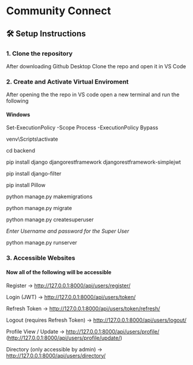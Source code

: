 # Community Connect 

## 🛠️ Setup Instructions

### 1. Clone the repository

After downloading Github Desktop Clone the repo and open it in VS Code

### 2. Create and Activate Virtual Enviroment

After opening the the repo in VS code open a new terminal and run the following

#### Windows

Set-ExecutionPolicy -Scope Process -ExecutionPolicy Bypass

venv\Scripts\activate

cd backend

pip install django djangorestframework djangorestframework-simplejwt

pip install django-filter

pip install Pillow

python manage.py makemigrations

python manage.py migrate

python manage.py createsuperuser

*Enter Username and password for the Super User*

python manage.py runserver

### 3. Accessible Websites

#### Now all of the following will be accessible

Register → http://127.0.0.1:8000/api/users/register/

Login (JWT) → http://127.0.0.1:8000/api/users/token/

Refresh Token → http://127.0.0.1:8000/api/users/token/refresh/

Logout (requires Refresh Token) → http://127.0.0.1:8000/api/users/logout/

Profile View / Update → http://127.0.0.1:8000/api/users/profile/ (http://127.0.0.1:8000/api/users/profile/update/)

Directory (only accessible by admin) → http://127.0.0.1:8000/api/users/directory/

